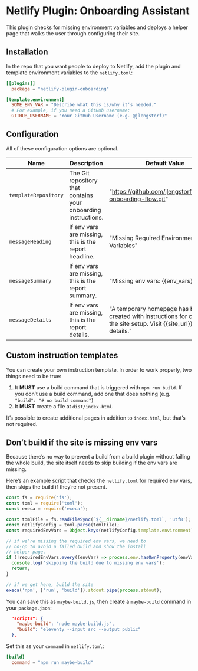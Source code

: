 # Netlify Plugin: Onboarding Assistant

This plugin checks for missing environment variables and deploys a helper page that walks the user through configuring their site.

## Installation

In the repo that you want people to deploy to Netlify, add the plugin and template environment variables to the `netlify.toml`:

```toml
[[plugins]]
  package = "netlify-plugin-onboarding"

[template.environment]
  SOME_ENV_VAR = "Describe what this is/why it’s needed."
  # For example, if you need a GitHub username:
  GITHUB_USERNAME = "Your GitHub Username (e.g. @jlengstorf)"
```

## Configuration

All of these configuration options are optional.

Name | Description | Default Value | Required
---- | ----------- | ------------- | --------
`templateRepository` | The Git repository that contains your onboarding instructions. | "https://github.com/jlengstorf/example-onboarding-flow.git" | `true`
`messageHeading` | If env vars are missing, this is the report headline. | "Missing Required Environment Variables" | `true`
`messageSummary` | If env vars are missing, this is the report summary. | "Missing env vars: {{env_vars}}" | `true`
`messageDetails` | If env vars are missing, this is the report details. | "A temporary homepage has been created with instructions for completing the site setup. Visit {{site_url}} for details." | `true`

## Custom instruction templates

You can create your own instruction template. In order to work properly, two things need to be true:

1. It **MUST** use a build command that is triggered with `npm run build`. If you don’t use a build command, add one that does nothing (e.g. `"build": "# no build command"`)
2. It **MUST** create a file at `dist/index.html`.

It’s possible to create additional pages in addition to `index.html`, but that’s not required.

## Don’t build if the site is missing env vars

Because there’s no way to prevent a build from a build plugin without failing the whole build, the site itself needs to skip building if the env vars are missing.

Here’s an example script that checks the `netlify.toml` for required env vars, then skips the build if they’re not present.

```js
const fs = require('fs');
const toml = require('toml');
const execa = require('execa');

const tomlFile = fs.readFileSync(`${__dirname}/netlify.toml`, 'utf8');
const netlifyConfig = toml.parse(tomlFile);
const requiredEnvVars = Object.keys(netlifyConfig.template.environment);

// if we’re missing the required env vars, we need to
// no-op to avoid a failed build and show the install
// helper page.
if (!requiredEnvVars.every((envVar) => process.env.hasOwnProperty(envVar))) {
  console.log('skipping the build due to missing env vars');
  return;
}

// if we get here, build the site
execa('npm', ['run', 'build']).stdout.pipe(process.stdout);
```

You can save this as `maybe-build.js`, then create a `maybe-build` command in your `package.json`:

```json
  "scripts": {
    "maybe-build": "node maybe-build.js",
    "build": "eleventy --input src --output public"
  },
```

Set this as your `command` in `netlify.toml`:

```toml
[build]
  command = "npm run maybe-build"
```

